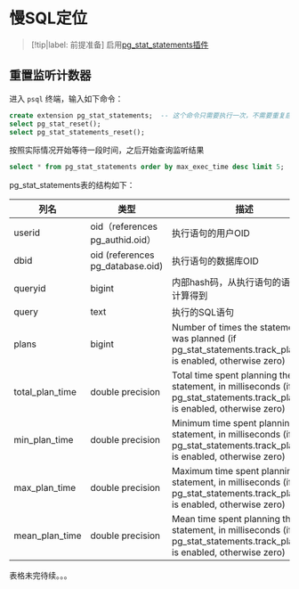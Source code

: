 # 慢SQL定位

> [!tip|label: 前提准备]
> 启用[pg_stat_statements插件](../pg_stat_statements插件/README.md)

## 重置监听计数器

进入 `psql` 终端，输入如下命令：

```sql
create extension pg_stat_statements;  -- 这个命令只需要执行一次，不需要重复启用
select pg_stat_reset();
select pg_stat_statements_reset();
```

按照实际情况开始等待一段时间，之后开始查询监听结果

```sql
select * from pg_stat_statements order by max_exec_time desc limit 5;     -- 查询执行所需时间最慢的5条SQL语句
```

pg_stat_statements表的结构如下：

|列名|类型|描述|
|-----|-----|-----|
|userid|oid（references pg_authid.oid）|执行语句的用户OID|
|dbid|oid (references pg_database.oid)|执行语句的数据库OID|
|queryid|bigint|内部hash码，从执行语句的语法树上计算得到|
|query |text|执行的SQL语句|
|plans |bigint|Number of times the statement was planned (if pg_stat_statements.track_planning is enabled, otherwise zero)|
|total_plan_time |double precision|Total time spent planning the statement, in milliseconds (if pg_stat_statements.track_planning is enabled, otherwise zero)|
|min_plan_time |double precision|Minimum time spent planning the statement, in milliseconds (if pg_stat_statements.track_planning is enabled, otherwise zero)|
|max_plan_time |double precision|Maximum time spent planning the statement, in milliseconds (if pg_stat_statements.track_planning is enabled, otherwise zero)|
|mean_plan_time |double precision|Mean time spent planning the statement, in milliseconds (if pg_stat_statements.track_planning is enabled, otherwise zero)|

表格未完待续。。。
